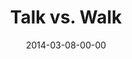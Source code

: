 ---
layout: message
category: message
series: "Heavyweights 2"
title: "Talk vs. Walk"
date: 2014-03-08-00-00
message_id: 851
audio: "http://s3.amazonaws.com/crossroads-media/messages/audio/heavyweights2_wk5.mp3"
audio-duration: "49:16"
program: "http://s3.amazonaws.com/crossroads-media/documents/03_08-09_14Program_LO.pdf"
description: "Why don't church people act like Jesus?"
video: "http://s3.amazonaws.com/crossroads-media/messages/video/heavyweights2_wk5.mp4"
video-duration: "49:16"
yt-embed-url: "//www.youtube.com/embed/pda5csGklCY"
video-image: "http://s3.amazonaws.com/crossroads-media/images/heavyweights2_wk5_still.jpg"
tag: 
 - heavyweights
 - crossroads
 - crossroads-church
 - cincinnati
 - brian-tome
 - india
 - freeset
 - program
explicit: false
---